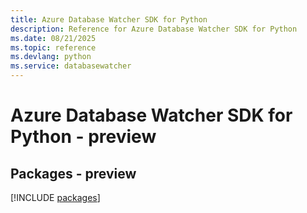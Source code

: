 ```yaml
---
title: Azure Database Watcher SDK for Python
description: Reference for Azure Database Watcher SDK for Python
ms.date: 08/21/2025
ms.topic: reference
ms.devlang: python
ms.service: databasewatcher
---
```

# Azure Database Watcher SDK for Python - preview
## Packages - preview
[!INCLUDE [packages](database-watcher-index.md)]